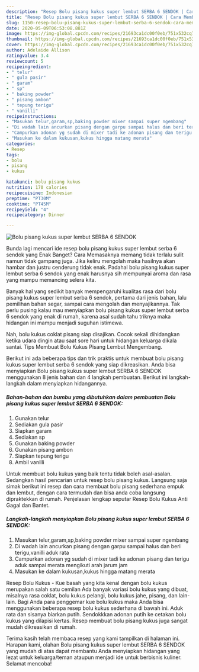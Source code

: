 ```yaml
---
description: "Resep Bolu pisang kukus super lembut SERBA 6 SENDOK | Cara Membuat Bolu pisang kukus super lembut SERBA 6 SENDOK Yang Bikin Ngiler"
title: "Resep Bolu pisang kukus super lembut SERBA 6 SENDOK | Cara Membuat Bolu pisang kukus super lembut SERBA 6 SENDOK Yang Bikin Ngiler"
slug: 1150-resep-bolu-pisang-kukus-super-lembut-serba-6-sendok-cara-membuat-bolu-pisang-kukus-super-lembut-serba-6-sendok-yang-bikin-ngiler
date: 2020-05-09T06:53:08.881Z
image: https://img-global.cpcdn.com/recipes/21693ca1dc00f0eb/751x532cq70/bolu-pisang-kukus-super-lembut-serba-6-sendok-foto-resep-utama.jpg
thumbnail: https://img-global.cpcdn.com/recipes/21693ca1dc00f0eb/751x532cq70/bolu-pisang-kukus-super-lembut-serba-6-sendok-foto-resep-utama.jpg
cover: https://img-global.cpcdn.com/recipes/21693ca1dc00f0eb/751x532cq70/bolu-pisang-kukus-super-lembut-serba-6-sendok-foto-resep-utama.jpg
author: Adelaide Allison
ratingvalue: 3.4
reviewcount: 5
recipeingredient:
- " telur"
- " gula pasir"
- " garam"
- " sp"
- " baking powder"
- " pisang ambon"
- " tepung terigu"
- " vanilli"
recipeinstructions:
- "Masukan telur,garam,sp,baking powder mixer sampai super ngembang"
- "Di wadah lain ancurkan pisang dengan garpu sampai halus dan beri terigu,vanilli aduk rata"
- "Campurkan adonan yg sudah di mixer tadi ke adonan pisang dan terigu aduk sampai merata mengikuti arah jarum jam"
- "Masukan ke dalam kukusan,kukus hingga matang merata"
categories:
- Resep
tags:
- bolu
- pisang
- kukus

katakunci: bolu pisang kukus 
nutrition: 170 calories
recipecuisine: Indonesian
preptime: "PT30M"
cooktime: "PT45M"
recipeyield: "4"
recipecategory: Dinner

---
```



![Bolu pisang kukus super lembut SERBA 6 SENDOK](https://img-global.cpcdn.com/recipes/21693ca1dc00f0eb/751x532cq70/bolu-pisang-kukus-super-lembut-serba-6-sendok-foto-resep-utama.jpg)

Bunda lagi mencari ide resep bolu pisang kukus super lembut serba 6 sendok yang Enak Banget? Cara Memasaknya memang tidak terlalu sulit namun tidak gampang juga. Jika keliru mengolah maka hasilnya akan hambar dan justru cenderung tidak enak. Padahal bolu pisang kukus super lembut serba 6 sendok yang enak harusnya sih mempunyai aroma dan rasa yang mampu memancing selera kita.

Banyak hal yang sedikit banyak mempengaruhi kualitas rasa dari bolu pisang kukus super lembut serba 6 sendok, pertama dari jenis bahan, lalu pemilihan bahan segar, sampai cara mengolah dan menyajikannya. Tak perlu pusing kalau mau menyiapkan bolu pisang kukus super lembut serba 6 sendok yang enak di rumah, karena asal sudah tahu triknya maka hidangan ini mampu menjadi suguhan istimewa.

Nah, bolu kukus coklat pisang siap disajikan. Cocok sekali dihidangkan ketika udara dingin atau saat sore hari untuk hidangan keluarga dikala santai. Tips Membuat Bolu Kukus Pisang Lembut Mengembang.


Berikut ini ada beberapa tips dan trik praktis untuk membuat bolu pisang kukus super lembut serba 6 sendok yang siap dikreasikan. Anda bisa menyiapkan Bolu pisang kukus super lembut SERBA 6 SENDOK menggunakan 8 jenis bahan dan 4 langkah pembuatan. Berikut ini langkah-langkah dalam menyiapkan hidangannya.

<!--inarticleads1-->

##### Bahan-bahan dan bumbu yang dibutuhkan dalam pembuatan Bolu pisang kukus super lembut SERBA 6 SENDOK:

1. Gunakan  telur
1. Sediakan  gula pasir
1. Siapkan  garam
1. Sediakan  sp
1. Gunakan  baking powder
1. Gunakan  pisang ambon
1. Siapkan  tepung terigu
1. Ambil  vanilli


Untuk membuat bolu kukus yang baik tentu tidak boleh asal-asalan. Sedangkan hasil pencarian untuk resep bolu pisang kukus. Langsung saja simak berikut ini resep dan cara membuat bolu pisang sederhana empuk dan lembut, dengan cara termudah dan bisa anda coba langsung dipraktekkan di rumah. Penjelasan lengkap seputar Resep Bolu Kukus Anti Gagal dan Bantet. 

<!--inarticleads2-->

##### Langkah-langkah menyiapkan Bolu pisang kukus super lembut SERBA 6 SENDOK:

1. Masukan telur,garam,sp,baking powder mixer sampai super ngembang
1. Di wadah lain ancurkan pisang dengan garpu sampai halus dan beri terigu,vanilli aduk rata
1. Campurkan adonan yg sudah di mixer tadi ke adonan pisang dan terigu aduk sampai merata mengikuti arah jarum jam
1. Masukan ke dalam kukusan,kukus hingga matang merata


Resep Bolu Kukus - Kue basah yang kita kenal dengan bolu kukus merupakan salah satu cemilan Ada banyak variasi bolu kukus yang dibuat, misalnya rasa coklat, bolu kukus pelangi, bolu kukus jahe, pisang, dan lain-lain. Bagi Anda para penggemar kue bolu kukus maka Anda bisa menggunakan beberapa resep bolu kukus sederhana di bawah ini. Aduk rata dan sisanya biarkan putih. Sendokkkan adonan putih ke cetakan bolu kukus yang dilapisi kertas. Resep membuat bolu pisang kukus juga sangat mudah dikreasikan di rumah. 

Terima kasih telah membaca resep yang kami tampilkan di halaman ini. Harapan kami, olahan Bolu pisang kukus super lembut SERBA 6 SENDOK yang mudah di atas dapat membantu Anda menyiapkan hidangan yang lezat untuk keluarga/teman ataupun menjadi ide untuk berbisnis kuliner. Selamat mencoba!
